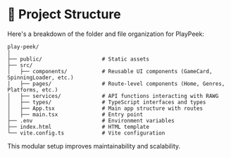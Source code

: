 # 🔧 Project Structure

Here's a breakdown of the folder and file organization for PlayPeek:

```
play-peek/
│
├── public/                   # Static assets
├── src/
│   ├── components/           # Reusable UI components (GameCard, SpinningLoader, etc.)
│   ├── pages/                # Route-level components (Home, Genres, Platforms, etc.)
│   ├── services/             # API functions interacting with RAWG
│   ├── types/                # TypeScript interfaces and types
│   ├── App.tsx               # Main app structure with routes
│   ├── main.tsx              # Entry point
├── .env                      # Environment variables
├── index.html                # HTML template
└── vite.config.ts            # Vite configuration
```

This modular setup improves maintainability and scalability.

